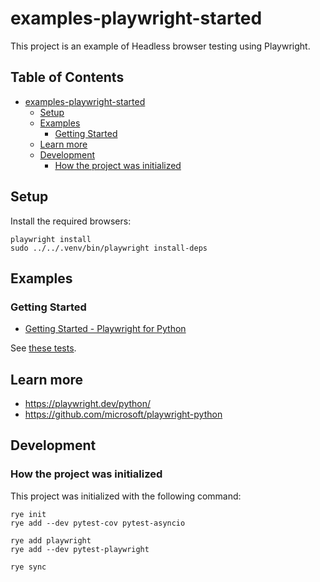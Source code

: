 # examples-playwright-started

This project is an example of Headless browser testing using Playwright.

## Table of Contents <!-- omit in toc -->

- [examples-playwright-started](#examples-playwright-started)
  - [Setup](#setup)
  - [Examples](#examples)
    - [Getting Started](#getting-started)
  - [Learn more](#learn-more)
  - [Development](#development)
    - [How the project was initialized](#how-the-project-was-initialized)

## Setup

Install the required browsers:

```shell
playwright install
sudo ../../.venv/bin/playwright install-deps
```

## Examples

### Getting Started

- [Getting Started - Playwright for Python](https://playwright.dev/python/docs/intro)

See [these tests](./tests/).

## Learn more

- <https://playwright.dev/python/>
- <https://github.com/microsoft/playwright-python>

## Development

### How the project was initialized

This project was initialized with the following command:

```shell
rye init
rye add --dev pytest-cov pytest-asyncio

rye add playwright
rye add --dev pytest-playwright

rye sync
```
